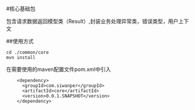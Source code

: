 #核心基础包

包含请求数据返回模型类（Result）,封装业务处理异常类，错误类型，用户上下文

##使用方式

```
cd ./common/core 
mvn install
```
在需要使用的maven配置文件pom.xml中引入

```
    <dependency>
      <groupId>com.siwanper</groupId>
      <artifactId>core</artifactId>
      <version>0.0.1.SNAPSHOT</version>
    </dependency>
```

